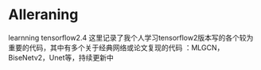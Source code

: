 # AIleraning
 learnning  tensorflow2.4
 这里记录了我个人学习tensorflow2版本写的各个较为重要的代码，其中有多个关于经典网络或论文复现的代码 ：MLGCN，BiseNetv2，Unet等，持续更新中
